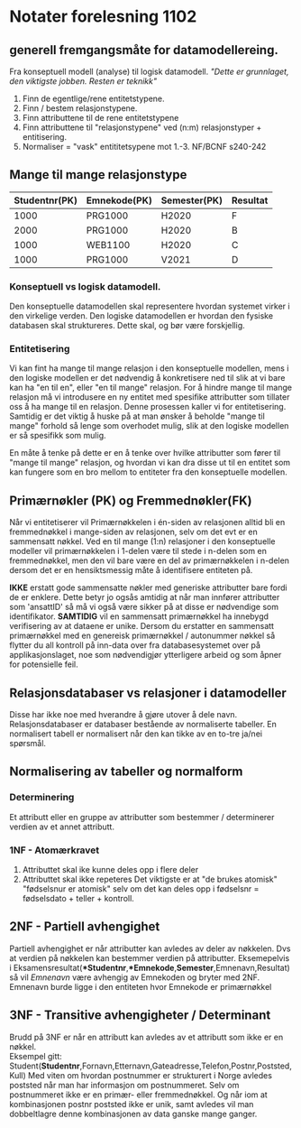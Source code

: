 # Notater forelesning 1102

## generell fremgangsmåte for datamodellereing.
Fra konseptuell modell (analyse) til logisk datamodell.
_"Dette er grunnlaget, den viktigste jobben. Resten er teknikk"_
1. Finn de egentlige/rene entitetstypene. 
2. Finn / bestem relasjonstypene. 
3. Finn attributtene til de rene entitetstypene
4. Finn attributtene til "relasjonstypene" ved (n:m) relasjonstyper + entitisering. 
5. Normaliser = "vask" entititetsypene mot 1.-3. NF/BCNF s240-242

## Mange til mange relasjonstype

| Studentnr(PK) | Emnekode(PK) | Semester(PK) | Resultat | 
| --------- | -------- | -------- | -------- |
| 1000 | PRG1000 | H2020 | F |
| 2000 | PRG1000 | H2020 | B |
| 1000 | WEB1100 | H2020 | C |
| 1000 | PRG1000 | V2021 | D |

### Konseptuell vs logisk datamodell. 
Den konseptuelle datamodellen skal representere hvordan systemet virker i den virkelige verden. 
Den logiske datamodellen er hvordan den fysiske databasen skal struktureres. Dette skal, og bør være forskjellig. 

### Entitetisering
Vi kan fint ha mange til mange relasjon i den konseptuelle modellen, mens i den logiske modellen er det nødvendig å konkretisere ned til slik at vi bare kan ha "en til en", eller "en til mange" relasjon.
For å hindre mange til mange relasjon må vi introdusere en ny entitet med spesifike attributter som tillater oss å ha mange til en relasjon. Denne prosessen kaller vi for entitetisering. Samtidig er det viktig å huske på at man ønsker å beholde "mange til mange" forhold så lenge som overhodet mulig, slik at den logiske modellen er så spesifikk som mulig.

En måte å tenke på dette er en å tenke over hvilke attributter som fører til "mange til mange" relasjon, og hvordan vi kan dra disse ut til en entitet som kan fungere som en bro mellom to entiteter fra den konseptuelle modellen. 

## Primærnøkler (PK) og Fremmednøkler(FK)
Når vi entitetiserer vil Primærnøkkelen i én-siden av relasjonen alltid bli en fremmednøkkel i mange-siden av relasjonen, selv om det evt er en sammensatt nøkkel. 
Ved en til mange (1:n) relasjoner i den konseptuelle modeller vil primærnøkkelen i 1-delen være til stede i n-delen som en fremmednøkkel, men den vil bare være en del av primærnøkkelen i n-delen dersom det er en hensiktsmessig måte å identifisere entiteten på. 

**IKKE** erstatt gode sammensatte nøkler med generiske attributter bare fordi de er enklere. Dette betyr jo ogsås amtidig at når man innfører attributter som 'ansattID' så må vi også være sikker på at disse er nødvendige som identifikator.
**SAMTIDIG** vil en sammensatt primærnøkkel ha innebygd verifisering av at dataene er unike. Dersom du erstatter en sammensatt primærnøkkel med en genereisk primærnøkkel / autonummer nøkkel så flytter du all kontroll på inn-data over fra databasesystemet over på applikasjonslaget, noe som nødvendigjør ytterligere arbeid og som åpner for potensielle feil. 

## Relasjonsdatabaser vs relasjoner i datamodeller
Disse har ikke noe med hverandre å gjøre utover å dele navn. 
Relasjonsdatabaser er databaser bestående av normaliserte tabeller. En normalisert tabell er normalisert når den kan tikke av en to-tre ja/nei spørsmål. 

## Normalisering av tabeller og normalform
### Determinering
Et attributt eller en gruppe av attributter som bestemmer / determinerer verdien av et annet attributt.
### 1NF - Atomærkravet 
1. Attributtet skal ike kunne deles opp i flere deler
2. Attributtet skal ikke repeteres
Det viktigste er at "de brukes atomisk" "fødselsnur er atomisk" selv om det kan deles opp i fødselsnr = fødselsdato + teller + kontroll. 

## 2NF - Partiell avhengighet 
Partiell avhengighet er når attributter kan avledes av deler av nøkkelen. Dvs at verdien på nøkkelen kan bestemmer verdien på attributter. 
Eksemepelvis i Eksamensresultat(__\*Studentnr__,__\*Emnekode__,**Semester**,Emnenavn,Resultat) så vil _Emnenavn_ være avhengig av Emnekoden og bryter med 2NF. Emnenavn burde ligge i den entiteten hvor Emnekode er primærnøkkel

## 3NF - Transitive avhengigheter / Determinant
Brudd på 3NF er når en attributt kan avledes av et attributt som ikke er en nøkkel.  
Eksempel gitt: Student(**Studentnr**,Fornavn,Etternavn,Gateadresse,Telefon,Postnr,Poststed,Kull)
Med viten om hvordan postnummer er strukturert i Norge avledes poststed når man har informasjon om postnummeret. Selv om postnummeret ikke er en primær- eller fremmednøkkel. Og når iom at kombinasjonen postnr poststed ikke er unik, samt avledes vil man dobbeltlagre denne kombinasjonen av data ganske mange ganger.